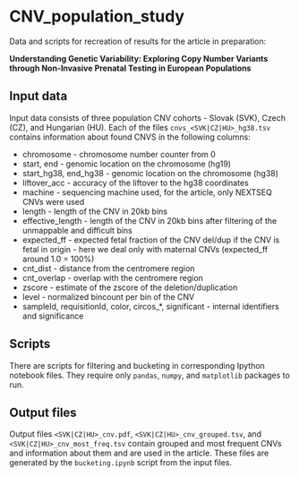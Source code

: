 # CNV_population_study
Data and scripts for recreation of results for the article in preparation: 

**Understanding Genetic Variability: Exploring Copy Number Variants through Non-Invasive Prenatal Testing in European Populations**

## Input data 
Input data consists of three population CNV cohorts - Slovak (SVK), Czech (CZ), and Hungarian (HU). Each of the files `cnvs_<SVK|CZ|HU>_hg38.tsv` contains information about found CNVS in the following columns:
- chromosome - chromosome number counter from 0
- start, end - genomic location on the chromosome (hg19)
- start_hg38, end_hg38 - genomic location on the chromosome (hg38)
- liftover_acc - accuracy of the liftover to the hg38 coordinates
- machine - sequencing machine used, for the article, only NEXTSEQ CNVs were used
- length - length of the CNV in 20kb bins
- effective_length - length of the CNV in 20kb bins after filtering of the unmappable and difficult bins
- expected_ff - expected fetal fraction of the CNV del/dup if the CNV is fetal in origin - here we deal only with maternal CNVs (expected_ff around 1.0 = 100%)
- cnt_dist - distance from the centromere region
- cnt_overlap - overlap with the centromere region
- zscore - estimate of the zscore of the deletion/duplication
- level - normalized bincount per bin of the CNV
- sampleId, requisitionId, color, circos_*, significant - internal identifiers and significance

## Scripts
There are scripts for filtering and bucketing in corresponding Ipython notebook files. They require only `pandas`, `numpy`, and `matplotlib` packages to run. 

## Output files
Output files `<SVK|CZ|HU>_cnv.pdf`, `<SVK|CZ|HU>_cnv_grouped.tsv`, and `<SVK|CZ|HU>_cnv_most_freq.tsv` contain grouped and most frequent CNVs and information about them and are used in the article. These files are generated by the `bucketing.ipynb` script from the input files. 

